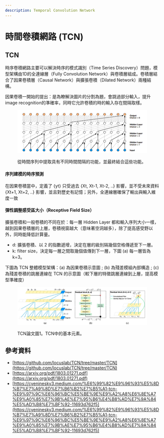 ```yaml
---
description: Temporal Convolution Network
---
```


# 時間卷積網路 (TCN)

## TCN

時序卷積網路主要可以解決時序的模式識別（Time Series Discovery）問題，模型架構由1D的全連線層（Fully Convolution Network）與卷積層組成。卷積層結合了因果卷積層（Causal Network）與擴張卷積（Dilated Network）兩種結構。

因果卷積一開始的提出：是為瞭解決圖片的分割為題，會跳過部分輸入，提升 image recognition的準確率，同時它允許卷積的時的輸入存在間隔取樣。

<figure><img src="../../.gitbook/assets/image.png" alt=""><figcaption><p>從時間序列中提取具有不同時間間隔的功能，並最終結合這些功能。</p></figcaption></figure>

#### 序列建模的時序預測

在因果卷積當中，定義了 {yt} 只受過去 {Xt, Xt-1, Xt-2, ..} 影響，並不受未來資料 {Xt+1, Xt+2, ..} 影響，並且對歷史有記憶；另外，全連線層確保了輸出與輸入維度一致

#### 彈性調整感受區大小（Receptive Field Size）

擴張卷積和一般卷積的不同在於：每一層 Hidden Layer 都和輸入序列大小一樣，越到因果卷積層的上層，卷積視窗越大（意味著空洞越多），除了提高感受野以外，同時能降低計算量。

* d: 擴張卷積、以 2 的指數遞增，決定在層的級別隔幾個空格傳遞至下一層。
* k: filter size，決定每一層之間取幾個值傳到下一層，下圖 (a) 每一層皆為 k=3。

下圖為 TCN 整體模型架構：(a) 為因果卷積示意圖 ; (b) 為殘差模組內部構造 ; (c) 為殘差卷積的跳層連線在 TCN 的示意圖（較下層的特徵跳層連線到上層，提高模型準確度）

<figure><img src="../../.gitbook/assets/image (1).png" alt=""><figcaption><p>TCN論文圖1。TCN中的基本元素。</p></figcaption></figure>

##

## 參考資料

* [https://github.com/locuslab/TCN/tree/master/TCN](https://github.com/locuslab/TCN/tree/master/TCN)
* [https://arxiv.org/pdf/1803.01271.pdf](https://arxiv.org/pdf/1803.01271.pdf)
* [https://cyeninesky3.medium.com/%E6%99%82%E9%96%93%E5%8D%B7%E7%A9%8D%E7%B6%B2%E7%B5%A1-tcn-%E9%97%9C%E6%96%BC%E5%BE%9E%E9%A2%A8%E6%8E%A7%E9%A0%85%E7%9B%AE%E7%95%B6%E4%B8%AD%E7%9A%84%E5%AD%B8%E7%BF%92-11693d762f5](https://cyeninesky3.medium.com/%E6%99%82%E9%96%93%E5%8D%B7%E7%A9%8D%E7%B6%B2%E7%B5%A1-tcn-%E9%97%9C%E6%96%BC%E5%BE%9E%E9%A2%A8%E6%8E%A7%E9%A0%85%E7%9B%AE%E7%95%B6%E4%B8%AD%E7%9A%84%E5%AD%B8%E7%BF%92-11693d762f5)
